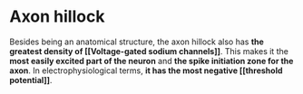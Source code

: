 # Axon  hillock
Besides being an anatomical structure, the axon hillock also has **the greatest density of [[Voltage-gated sodium channels]]**. This makes it the **most easily excited part of the neuron** and **the spike initiation zone for the axon**. In electrophysiological terms, **it has the most negative [[threshold potential]]**.

